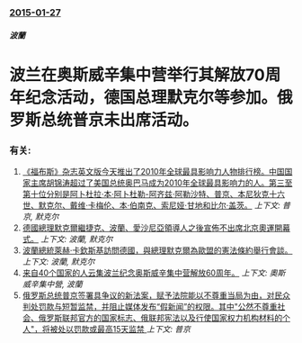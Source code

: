 ### [2015-01-27](/news/2015/01/27/index.md)

##### 波蘭
# 波兰在奥斯威辛集中营举行其解放70周年纪念活动，德国总理默克尔等参加。俄罗斯总统普京未出席活动。




### 有关:

1. [ 《福布斯》杂志英文版今天推出了2010年全球最具影响力人物排行榜。中国国家主席胡锦涛超过了美国总统奥巴马成为2010年全球最具影响力的人。第三至第十位分别是阿卜杜拉·本·阿卜杜勒-阿齐兹·阿勒沙特、普京、本尼狄克十六世、默克尔、戴维·卡梅伦、本·伯南克、索尼娅·甘地和比尔·盖茨。](/news/2010/11/4/福布斯-杂志英文版今天推出了2010年全球最具影响力人物排行榜-中国国家主席胡锦涛超过了美国总统奥巴马成为2010年.md) _上下文: 普京, 默克尔_
2. [德國總理默克爾繼捷克、波蘭、愛沙尼亞領導人之後宣佈不出席北京奧運開幕式。](/news/2008/03/29/德國總理默克爾繼捷克-波蘭-愛沙尼亞領導人之後宣佈不出席北京奧運開幕式.md) _上下文: 波蘭, 默克尔_
3. [波蘭總統萊赫·卡欽斯基訪問德國，與總理默克爾為歐盟的憲法條約舉行會談。](/news/2007/06/16/波蘭總統萊赫-卡欽斯基訪問德國-與總理默克爾為歐盟的憲法條約舉行會談.md) _上下文: 波蘭, 默克尔_
4. [ 来自40个国家的人云集波兰纪念奥斯威辛集中营解放60周年。](/news/2005/01/27/来自40个国家的人云集波兰纪念奥斯威辛集中营解放60周年.md) _上下文: 奧斯威辛集中營, 波蘭_
5. [俄罗斯总统普京签署具争议的新法案，赋予法院能以不尊重当局为由，对民众判处罚款与短暂监禁，并阻止媒体发布“假新闻”的权限。其中"公然不尊重社会、俄罗斯联邦官方的国家标志、俄联邦宪法以及行使国家权力机构材料的个人"，将被处以罚款或最高15天监禁 ](/news/2019/03/19/俄罗斯总统普京签署具争议的新法案-赋予法院能以不尊重当局为由-对民众判处罚款与短暂监禁-并阻止媒体发布-假新闻-的权限.md) _上下文: 普京_
